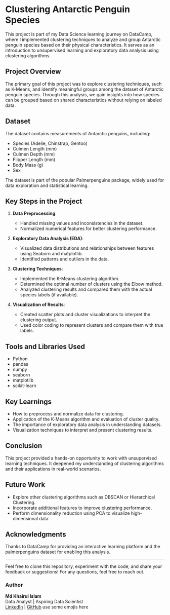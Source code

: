 # Clustering Antarctic Penguin Species

This project is part of my Data Science learning journey on DataCamp, where I implemented clustering techniques to analyze and group Antarctic penguin species based on their physical characteristics. It serves as an introduction to unsupervised learning and exploratory data analysis using clustering algorithms.

## Project Overview

The primary goal of this project was to explore clustering techniques, such as K-Means, and identify meaningful groups among the dataset of Antarctic penguin species. Through this analysis, we gain insights into how species can be grouped based on shared characteristics without relying on labeled data.

## Dataset

The dataset contains measurements of Antarctic penguins, including:

- Species (Adelie, Chinstrap, Gentoo)
- Culmen Length (mm)
- Culmen Depth (mm)
- Flipper Length (mm)
- Body Mass (g)
- Sex

The dataset is part of the popular Palmerpenguins package, widely used for data exploration and statistical learning.

## Key Steps in the Project

1. **Data Preprocessing**:

   - Handled missing values and inconsistencies in the dataset.
   - Normalized numerical features for better clustering performance.

2. **Exploratory Data Analysis (EDA)**:

   - Visualized data distributions and relationships between features using Seaborn and matplotlib.
   - Identified patterns and outliers in the data.

3. **Clustering Techniques**:

   - Implemented the K-Means clustering algorithm.
   - Determined the optimal number of clusters using the Elbow method.
   - Analyzed clustering results and compared them with the actual species labels (if available).

4. **Visualization of Results**:

   - Created scatter plots and cluster visualizations to interpret the clustering output.
   - Used color coding to represent clusters and compare them with true labels.

## Tools and Libraries Used

- Python
- pandas
- numpy
- seaborn
- matplotlib
- scikit-learn

## Key Learnings

- How to preprocess and normalize data for clustering.
- Application of the K-Means algorithm and evaluation of cluster quality.
- The importance of exploratory data analysis in understanding datasets.
- Visualization techniques to interpret and present clustering results.

## Conclusion

This project provided a hands-on opportunity to work with unsupervised learning techniques. It deepened my understanding of clustering algorithms and their applications in real-world scenarios.

## Future Work

- Explore other clustering algorithms such as DBSCAN or Hierarchical Clustering.
- Incorporate additional features to improve clustering performance.
- Perform dimensionality reduction using PCA to visualize high-dimensional data.

## Acknowledgments

Thanks to DataCamp for providing an interactive learning platform and the palmerpenguins dataset for enabling this analysis.

---

Feel free to clone this repository, experiment with the code, and share your feedback or suggestions! For any questions, feel free to reach out.

### Author

**Md Khairul Islam**\
Data Analyst | Aspiring Data Scientist\
[LinkedIn](https://www.linkedin.com/) | [GitHub](https://github.com/) use some emojis here 
